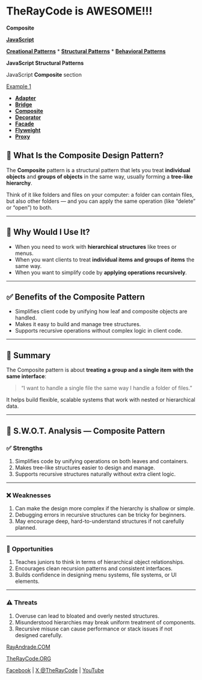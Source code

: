 # TheRayCode is AWESOME!!!

**Composite**

**[JavaScript](../README.md)** 

**[Creational Patterns](../Creational/README.md)** * **[Structural Patterns](../Structural/README.md)** * **[Behavioral Patterns](../Behavioral/README.md)**

**JavaScript Structural Patterns**

JavaScript **Composite** section

[Example 1](./Example1/README.md)

 * **[Adapter](../Adapter/README.md)**
 * **[Bridge](../Bridge/README.md)**
 * **[Composite](./README.md)**
 * **[Decorator](../Decorator/README.md)**
 * **[Facade](../Facade/README.md)**
 * **[Flyweight](../Flyweight/README.md)**
 * **[Proxy](../Proxy/README.md)**

## 🌳 What Is the Composite Design Pattern?

The **Composite** pattern is a structural pattern that lets you treat **individual objects** and **groups of objects** in the same way, usually forming a **tree-like hierarchy**.

Think of it like folders and files on your computer: a folder can contain files, but also other folders — and you can apply the same operation (like “delete” or “open”) to both.

---

## 🤔 Why Would I Use It?

* When you need to work with **hierarchical structures** like trees or menus.
* When you want clients to treat **individual items and groups of items** the same way.
* When you want to simplify code by **applying operations recursively**.

---

## ✅ Benefits of the Composite Pattern

* Simplifies client code by unifying how leaf and composite objects are handled.
* Makes it easy to build and manage tree structures.
* Supports recursive operations without complex logic in client code.

---

## 🧩 Summary

The Composite pattern is about **treating a group and a single item with the same interface**:

> “I want to handle a single file the same way I handle a folder of files.”

It helps build flexible, scalable systems that work with nested or hierarchical data.

---

## 🧠 S.W\.O.T. Analysis — Composite Pattern

### ✅ **Strengths**

1. Simplifies code by unifying operations on both leaves and containers.
2. Makes tree-like structures easier to design and manage.
3. Supports recursive structures naturally without extra client logic.

---

### ❌ **Weaknesses**

1. Can make the design more complex if the hierarchy is shallow or simple.
2. Debugging errors in recursive structures can be tricky for beginners.
3. May encourage deep, hard-to-understand structures if not carefully planned.

---

### 🌱 **Opportunities**

1. Teaches juniors to think in terms of hierarchical object relationships.
2. Encourages clean recursion patterns and consistent interfaces.
3. Builds confidence in designing menu systems, file systems, or UI elements.

---

### ⚠️ **Threats**

1. Overuse can lead to bloated and overly nested structures.
2. Misunderstood hierarchies may break uniform treatment of components.
3. Recursive misuse can cause performance or stack issues if not designed carefully.


[RayAndrade.COM](https://www.RayAndrade.com)

[TheRayCode.ORG](https://www.TheRayCode.org)

[Facebook](https://www.facebook.com/TheRayCode/) | [X @TheRayCode](https://www.X.com/TheRayCode/) | [YouTube](https://www.youtube.com/TheRayCode/)
